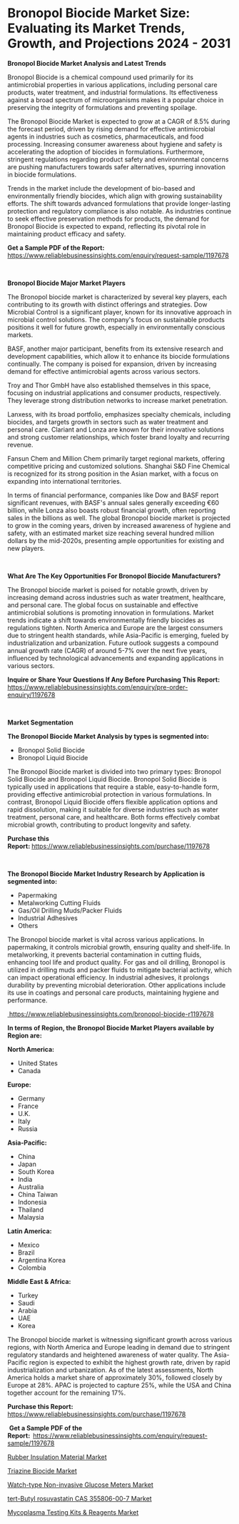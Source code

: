 <p><h1>Bronopol Biocide Market Size: Evaluating its Market Trends, Growth, and Projections 2024 - 2031</h1></p><p><strong>Bronopol Biocide Market Analysis and Latest Trends</strong></p>
<p><p>Bronopol Biocide is a chemical compound used primarily for its antimicrobial properties in various applications, including personal care products, water treatment, and industrial formulations. Its effectiveness against a broad spectrum of microorganisms makes it a popular choice in preserving the integrity of formulations and preventing spoilage. </p><p>The Bronopol Biocide Market is expected to grow at a CAGR of 8.5% during the forecast period, driven by rising demand for effective antimicrobial agents in industries such as cosmetics, pharmaceuticals, and food processing. Increasing consumer awareness about hygiene and safety is accelerating the adoption of biocides in formulations. Furthermore, stringent regulations regarding product safety and environmental concerns are pushing manufacturers towards safer alternatives, spurring innovation in biocide formulations. </p><p>Trends in the market include the development of bio-based and environmentally friendly biocides, which align with growing sustainability efforts. The shift towards advanced formulations that provide longer-lasting protection and regulatory compliance is also notable. As industries continue to seek effective preservation methods for products, the demand for Bronopol Biocide is expected to expand, reflecting its pivotal role in maintaining product efficacy and safety.</p></p>
<p><strong>Get a Sample PDF of the Report:&nbsp;</strong> <a href="https://www.reliablebusinessinsights.com/enquiry/request-sample/1197678?utm_campaign=113&utm_medium=2&utm_source=Github&utm_content=ia&utm_term=09112024&utm_id=bronopol-biocide">https://www.reliablebusinessinsights.com/enquiry/request-sample/1197678</a></p>
<p>&nbsp;</p>
<p><strong>Bronopol Biocide Major Market Players</strong></p>
<p><p>The Bronopol biocide market is characterized by several key players, each contributing to its growth with distinct offerings and strategies. Dow Microbial Control is a significant player, known for its innovative approach in microbial control solutions. The company's focus on sustainable products positions it well for future growth, especially in environmentally conscious markets.</p><p>BASF, another major participant, benefits from its extensive research and development capabilities, which allow it to enhance its biocide formulations continually. The company is poised for expansion, driven by increasing demand for effective antimicrobial agents across various sectors.</p><p>Troy and Thor GmbH have also established themselves in this space, focusing on industrial applications and consumer products, respectively. They leverage strong distribution networks to increase market penetration. </p><p>Lanxess, with its broad portfolio, emphasizes specialty chemicals, including biocides, and targets growth in sectors such as water treatment and personal care. Clariant and Lonza are known for their innovative solutions and strong customer relationships, which foster brand loyalty and recurring revenue.</p><p>Fansun Chem and Million Chem primarily target regional markets, offering competitive pricing and customized solutions. Shanghai S&D Fine Chemical is recognized for its strong position in the Asian market, with a focus on expanding into international territories.</p><p>In terms of financial performance, companies like Dow and BASF report significant revenues, with BASF's annual sales generally exceeding €60 billion, while Lonza also boasts robust financial growth, often reporting sales in the billions as well. The global Bronopol biocide market is projected to grow in the coming years, driven by increased awareness of hygiene and safety, with an estimated market size reaching several hundred million dollars by the mid-2020s, presenting ample opportunities for existing and new players.</p></p>
<p>&nbsp;</p>
<p><strong>What Are The Key Opportunities For Bronopol Biocide Manufacturers?</strong></p>
<p><p>The Bronopol biocide market is poised for notable growth, driven by increasing demand across industries such as water treatment, healthcare, and personal care. The global focus on sustainable and effective antimicrobial solutions is promoting innovation in formulations. Market trends indicate a shift towards environmentally friendly biocides as regulations tighten. North America and Europe are the largest consumers due to stringent health standards, while Asia-Pacific is emerging, fueled by industrialization and urbanization. Future outlook suggests a compound annual growth rate (CAGR) of around 5-7% over the next five years, influenced by technological advancements and expanding applications in various sectors.</p></p>
<p><strong>Inquire or Share Your Questions If Any Before Purchasing This Report:</strong> <a href="https://www.reliablebusinessinsights.com/enquiry/pre-order-enquiry/1197678?utm_campaign=113&utm_medium=2&utm_source=Github&utm_content=ia&utm_term=09112024&utm_id=bronopol-biocide">https://www.reliablebusinessinsights.com/enquiry/pre-order-enquiry/1197678</a></p>
<p>&nbsp;</p>
<p><strong>Market Segmentation</strong></p>
<p><strong>The Bronopol Biocide Market Analysis by types is segmented into:</strong></p>
<p><ul><li>Bronopol Solid Biocide</li><li>Bronopol Liquid Biocide</li></ul></p>
<p><p>The Bronopol Biocide market is divided into two primary types: Bronopol Solid Biocide and Bronopol Liquid Biocide. Bronopol Solid Biocide is typically used in applications that require a stable, easy-to-handle form, providing effective antimicrobial protection in various formulations. In contrast, Bronopol Liquid Biocide offers flexible application options and rapid dissolution, making it suitable for diverse industries such as water treatment, personal care, and healthcare. Both forms effectively combat microbial growth, contributing to product longevity and safety.</p></p>
<p><strong>Purchase this Report:&nbsp;</strong><a href="https://www.reliablebusinessinsights.com/purchase/1197678?utm_campaign=113&utm_medium=2&utm_source=Github&utm_content=ia&utm_term=09112024&utm_id=bronopol-biocide">https://www.reliablebusinessinsights.com/purchase/1197678</a></p>
<p>&nbsp;</p>
<p><strong>The Bronopol Biocide Market Industry Research by Application is segmented into:</strong></p>
<p><ul><li>Papermaking</li><li>Metalworking Cutting Fluids</li><li>Gas/Oil Drilling Muds/Packer Fluids</li><li>Industrial Adhesives</li><li>Others</li></ul></p>
<p><p>The Bronopol biocide market is vital across various applications. In papermaking, it controls microbial growth, ensuring quality and shelf-life. In metalworking, it prevents bacterial contamination in cutting fluids, enhancing tool life and product quality. For gas and oil drilling, Bronopol is utilized in drilling muds and packer fluids to mitigate bacterial activity, which can impact operational efficiency. In industrial adhesives, it prolongs durability by preventing microbial deterioration. Other applications include its use in coatings and personal care products, maintaining hygiene and performance.</p></p>
<p><a href="https://www.reliablebusinessinsights.com/bronopol-biocide-r1197678?utm_campaign=113&utm_medium=2&utm_source=Github&utm_content=ia&utm_term=09112024&utm_id=bronopol-biocide">&nbsp;https://www.reliablebusinessinsights.com/bronopol-biocide-r1197678</a></p>
<p><strong>In terms of Region, the Bronopol Biocide Market Players available by Region are:</strong></p>
<p>
    <p> <strong> North America: </strong>
        <ul>
            <li>United States</li>
            <li>Canada</li>
        </ul>
        </p> 
    <p> <strong> Europe: </strong>
        <ul>
            <li>Germany</li>
            <li>France</li>
            <li>U.K.</li>
            <li>Italy</li>
            <li>Russia</li>
        </ul>
        </p> 
    <p> <strong> Asia-Pacific: </strong>
        <ul>
            <li>China</li>
            <li>Japan</li>
            <li>South Korea</li>
            <li>India</li>
            <li>Australia</li>
            <li>China Taiwan</li>
            <li>Indonesia</li>
            <li>Thailand</li>
            <li>Malaysia</li>
        </ul>
        </p> 
    <p> <strong> Latin America: </strong>
        <ul>
            <li>Mexico</li>
            <li>Brazil</li>
            <li>Argentina Korea</li>
            <li>Colombia</li>
        </ul>
        </p> 
    <p> <strong> Middle East & Africa: </strong>
        <ul>
            <li>Turkey</li>
            <li>Saudi</li>
            <li>Arabia</li>
            <li>UAE</li>
            <li>Korea</li>
        </ul>
    </p>
    </p>
<p><p>The Bronopol biocide market is witnessing significant growth across various regions, with North America and Europe leading in demand due to stringent regulatory standards and heightened awareness of water quality. The Asia-Pacific region is expected to exhibit the highest growth rate, driven by rapid industrialization and urbanization. As of the latest assessments, North America holds a market share of approximately 30%, followed closely by Europe at 28%. APAC is projected to capture 25%, while the USA and China together account for the remaining 17%.</p></p>
<p><strong>Purchase this Report: </strong><a href="https://www.reliablebusinessinsights.com/purchase/1197678?utm_campaign=113&utm_medium=2&utm_source=Github&utm_content=ia&utm_term=09112024&utm_id=bronopol-biocide">https://www.reliablebusinessinsights.com/purchase/1197678</a></p>
<p>&nbsp;<strong>Get a Sample PDF of the Report:&nbsp;&nbsp;</strong><a href="https://www.reliablebusinessinsights.com/enquiry/request-sample/1197678?utm_campaign=113&utm_medium=2&utm_source=Github&utm_content=ia&utm_term=09112024&utm_id=bronopol-biocide">https://www.reliablebusinessinsights.com/enquiry/request-sample/1197678</a></p>
<p><strong></strong></p>
<p><p><a href="https://github.com/denishaucarn/Market-Research-Report-List-1/blob/main/rubber-insulation-material-market.md?utm_campaign=113&utm_medium=2&utm_source=Github&utm_content=ia&utm_term=09112024&utm_id=bronopol-biocide">Rubber Insulation Material Market</a></p><p><a href="https://github.com/wenonaelwil/Market-Research-Report-List-1/blob/main/triazine-biocide-market.md?utm_campaign=113&utm_medium=2&utm_source=Github&utm_content=ia&utm_term=09112024&utm_id=bronopol-biocide">Triazine Biocide Market</a></p><p><a href="https://issuu.com/reportprime-2/docs/watch-type-non-invasive-glucose-met_0034a87d761652?utm_campaign=113&utm_medium=2&utm_source=Github&utm_content=ia&utm_term=09112024&utm_id=bronopol-biocide">Watch-type Non-invasive Glucose Meters Market</a></p><p><a href="https://www.linkedin.com/pulse/tert-butyl-rosuvastatin-cas-355806-00-7-market-essentials-cchme?utm_campaign=113&utm_medium=2&utm_source=Github&utm_content=ia&utm_term=09112024&utm_id=bronopol-biocide">tert-Butyl rosuvastatin CAS 355806-00-7 Market</a></p><p><a href="https://www.linkedin.com/pulse/future-ready-strategic-insights-global-mycoplasma-testing-0j7oe?utm_campaign=113&utm_medium=2&utm_source=Github&utm_content=ia&utm_term=09112024&utm_id=bronopol-biocide">Mycoplasma Testing Kits & Reagents Market</a></p></p>